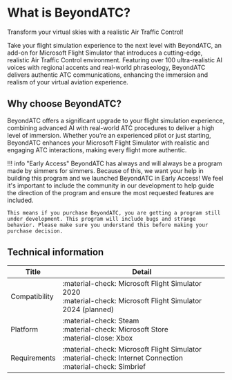 # What is BeyondATC?

Transform your virtual skies with a realistic Air Traffic Control!

Take your flight simulation experience to the next level with BeyondATC, an add-on for Microsoft Flight Simulator that introduces a cutting-edge, realistic Air Traffic Control environment. Featuring over 100 ultra-realistic AI voices with regional accents and real-world phraseology, BeyondATC delivers authentic ATC communications, enhancing the immersion and realism of your virtual aviation experience.

## Why choose BeyondATC?

BeyondATC offers a significant upgrade to your flight simulation experience, combining advanced AI with real-world ATC procedures to deliver a high level of immersion. Whether you’re an experienced pilot or just starting, BeyondATC enhances your Microsoft Flight Simulator with realistic and engaging ATC interactions, making every flight more authentic.

!!! info "Early Access"
    BeyondATC has always and will always be a program made by simmers for simmers. Because of this, we want your help in building this program and we launched BeyondATC in Early Access! We feel it's important to include the community in our development to help guide the direction of the program and ensure the most requested features are included.
    
    This means if you purchase BeyondATC, you are getting a program still under development. This program will include bugs and strange behavior. Please make sure you understand this before making your purchase decision.

## Technical information

| Title                     | Detail                                                                                                           |
| ------------------------- | ---------------------------------------------------------------------------------------------------------------- |
| Compatibility             | :material-check: Microsoft Flight Simulator 2020 <br> :material-check: Microsoft Flight Simulator 2024 (planned) |
| Platform                  | :material-check: Steam <br> :material-check: Microsoft Store <br> :material-close: Xbox |
| Requirements              | :material-check: Microsoft Flight Simulator<br>:material-check: Internet Connection<br>:material-check: Simbrief |
